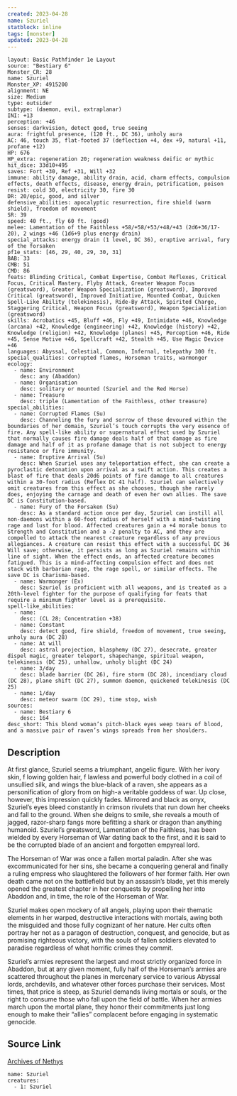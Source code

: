 ```yaml
---
created: 2023-04-28
name: Szuriel
statblock: inline
tags: [monster]
updated: 2023-04-28
---
```

```statblock
layout: Basic Pathfinder 1e Layout
source: "Bestiary 6"
Monster_CR: 28
name: Szuriel
Monster_XP: 4915200
alignment: NE
size: Medium
type: outsider
subtype: (daemon, evil, extraplanar)
INI: +13
perception: +46
senses: darkvision, detect good, true seeing
aura: frightful presence, (120 ft., DC 36), unholy aura
AC: 46, touch 35, flat-footed 37 (deflection +4, dex +9, natural +11, profane +12)
HP: 676
HP_extra: regeneration 20; regeneration weakness deific or mythic
hit_dice: 33d10+495
saves: Fort +30, Ref +31, Will +32
immune: ability damage, ability drain, acid, charm effects, compulsion effects, death effects, disease, energy drain, petrification, poison
resist: cold 30, electricity 30, fire 30
DR: 20/epic, good, and silver
defensive_abilities: apocalyptic resurrection, fire shield (warm shield), freedom of movement
SR: 39
speed: 40 ft., fly 60 ft. (good)
melee: Lamentation of the Faithless +58/+58/+53/+48/+43 (2d6+36/17-20), 2 wings +46 (1d6+9 plus energy drain)
special_attacks: energy drain (1 level, DC 36), eruptive arrival, fury of the forsaken
pf1e_stats: [46, 29, 40, 29, 30, 31]
BAB: 33
CMB: 51
CMD: 86
feats: Blinding Critical, Combat Expertise, Combat Reflexes, Critical Focus, Critical Mastery, Flyby Attack, Greater Weapon Focus (greatsword), Greater Weapon Specialization (greatsword), Improved Critical (greatsword), Improved Initiative, Mounted Combat, Quicken Spell-Like Ability (telekinesis), Ride-By Attack, Spirited Charge, Staggering Critical, Weapon Focus (greatsword), Weapon Specialization (greatsword)
skills: Acrobatics +45, Bluff +46, Fly +49, Intimidate +46, Knowledge (arcana) +42, Knowledge (engineering) +42, Knowledge (history) +42, Knowledge (religion) +42, Knowledge (planes) +45, Perception +46, Ride +45, Sense Motive +46, Spellcraft +42, Stealth +45, Use Magic Device +46
languages: Abyssal, Celestial, Common, Infernal, telepathy 300 ft.
special_qualities: corrupted flames, Horseman traits, warmonger
ecology:
  - name: Environment
    desc: any (Abaddon)
  - name: Organisation
    desc: solitary or mounted (Szuriel and the Red Horse)
  - name: Treasure
    desc: triple (Lamentation of the Faithless, other treasure)
special_abilities:
  - name: Corrupted Flames (Su)
    desc: Channeling the fury and sorrow of those devoured within the boundaries of her domain, Szuriel’s touch corrupts the very essence of fire. Any spell-like ability or supernatural effect used by Szuriel that normally causes fire damage deals half of that damage as fire damage and half of it as profane damage that is not subject to energy resistance or fire immunity.
  - name: Eruptive Arrival (Su)
    desc: When Szuriel uses any teleportation effect, she can create a pyroclastic detonation upon arrival as a swift action. This creates a blast of fire that deals 20d6 points of fire damage to all creatures within a 30-foot radius (Reflex DC 41 half). Szuriel can selectively omit creatures from this effect as she chooses, though she rarely does, enjoying the carnage and death of even her own allies. The save DC is Constitution-based.
  - name: Fury of the Forsaken (Su)
    desc: As a standard action once per day, Szuriel can instill all non-daemons within a 60-foot radius of herself with a mind-twisting rage and lust for blood. Affected creatures gain a +4 morale bonus to Strength and Constitution and a -2 penalty to AC, and they are compelled to attack the nearest creature regardless of any previous allegiances. A creature can resist this effect with a successful DC 36 Will save; otherwise, it persists as long as Szuriel remains within line of sight. When the effect ends, an affected creature becomes fatigued. This is a mind-affecting compulsion effect and does not stack with barbarian rage, the rage spell, or similar effects. The save DC is Charisma-based.
  - name: Warmonger (Ex)
    desc: Szuriel is proficient with all weapons, and is treated as a 20th-level fighter for the purpose of qualifying for feats that require a minimum fighter level as a prerequisite.
spell-like_abilities:
  - name:
    desc: (CL 28; Concentration +38)
  - name: Constant
    desc: detect good, fire shield, freedom of movement, true seeing, unholy aura (DC 28)
  - name: At will
    desc: astral projection, blasphemy (DC 27), desecrate, greater dispel magic, greater teleport, shapechange, spiritual weapon, telekinesis (DC 25), unhallow, unholy blight (DC 24)
  - name: 3/day
    desc: blade barrier (DC 26), fire storm (DC 28), incendiary cloud (DC 28), plane shift (DC 27), summon daemon, quickened telekinesis (DC 25)
  - name: 1/day
    desc: meteor swarm (DC 29), time stop, wish
sources:
  - name: Bestiary 6
    desc: 164
desc_short: This blond woman’s pitch-black eyes weep tears of blood, and a massive pair of raven’s wings spreads from her shoulders.
```
## Description
At first glance, Szuriel seems a triumphant, angelic figure. With her ivory skin, f lowing golden hair, f lawless and powerful body clothed in a coil of unsullied silk, and wings the blue-black of a raven, she appears as a personification of glory from on high-a veritable goddess of war. Up close, however, this impression quickly fades. Mirrored and black as onyx, Szuriel’s eyes bleed constantly in crimson rivulets that run down her cheeks and fall to the ground. When she deigns to smile, she reveals a mouth of jagged, razor-sharp fangs more befitting a shark or dragon than anything humanoid. Szuriel’s greatsword, Lamentation of the Faithless, has been wielded by every Horseman of War dating back to the first, and it is said to be the corrupted blade of an ancient and forgotten empyreal lord. 

The Horseman of War was once a fallen mortal paladin. After she was excommunicated for her sins, she became a conquering general and finally a ruling empress who slaughtered the followers of her former faith. Her own death came not on the battlefield but by an assassin’s blade, yet this merely opened the greatest chapter in her conquests by propelling her into Abaddon and, in time, the role of the Horseman of War. 

Szuriel makes open mockery of all angels, playing upon their thematic elements in her warped, destructive interactions with mortals, awing both the misguided and those fully cognizant of her nature. Her cults often portray her not as a paragon of destruction, conquest, and genocide, but as promising righteous victory, with the souls of fallen soldiers elevated to paradise regardless of what horrific crimes they commit. 

Szuriel’s armies represent the largest and most strictly organized force in Abaddon, but at any given moment, fully half of the Horseman’s armies are scattered throughout the planes in mercenary service to various Abyssal lords, archdevils, and whatever other forces purchase their services. Most times, that price is steep, as Szuriel demands living mortals or souls, or the right to consume those who fall upon the field of battle. When her armies march upon the mortal plane, they honor their commitments just long enough to make their “allies” complacent before engaging in systematic genocide.
## Source Link
[Archives of Nethys](https://aonprd.com/MonsterDisplay.aspx?ItemName=Szuriel)
```encounter-table
name: Szuriel
creatures:
  - 1: Szuriel
```

